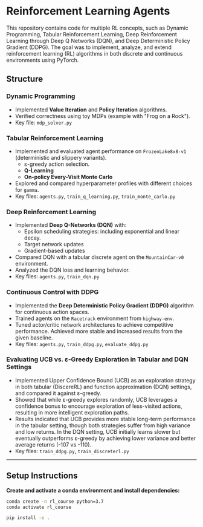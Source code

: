 # Reinforcement Learning Agents

This repository contains code for multiple RL concepts, such as Dynamic Programming, Tabular Reinforcement Learning, Deep Reinforcement Learning through Deep Q Networks (DQN), and Deep Deterministic Policy Gradient (DDPG).
The goal was to implement, analyze, and extend reinforcement learning (RL) algorithms in both discrete and continuous environments using PyTorch.

## Structure


### **Dynamic Programming** 
- Implemented **Value Iteration** and **Policy Iteration** algorithms.
- Verified correctness using toy MDPs (example with "Frog on a Rock").
- Key file: `mdp_solver.py`

### **Tabular Reinforcement Learning**
- Implemented and evaluated agent performance on `FrozenLake8x8-v1` (deterministic and slippery variants).
  - ε-greedy action selection.
  - **Q-Learning**
  - **On-policy Every-Visit Monte Carlo**
- Explored and compared hyperparameter profiles with different choices for `gamma`.
- Key files: `agents.py`, `train_q_learning.py`, `train_monte_carlo.py`

### **Deep Reinforcement Learning**
- Implemented **Deep Q-Networks (DQN)** with:
  - Epsilon scheduling strategies: including exponential and linear decay.
  - Target network updates
  - Gradient-based updates
- Compared DQN with a tabular discrete agent on the `MountainCar-v0` environment.
- Analyzed the DQN loss and learning behavior.
- Key files: `agents.py`, `train_dqn.py`

### **Continuous Control with DDPG** 
- Implemented the **Deep Deterministic Policy Gradient (DDPG)** algorithm for continuous action spaces.
- Trained agents on the `Racetrack` environment from `highway-env`.
- Tuned actor/critic network architectures to achieve competitive performance. Achieved more stable and increased results from the given baseline.
- Key files: `agents.py`, `train_ddpg.py`, `evaluate_ddpg.py`

### **Evaluating UCB vs. ε-Greedy Exploration in Tabular and DQN Settings**
- Implemented Upper Confidence Bound (UCB) as an exploration strategy in both tabular (DiscereRL) and function approximation (DQN) settings, and compared it against ε-greedy.
- Showed that while ε-greedy explores randomly, UCB leverages a confidence bonus to encourage exploration of less-visited actions, resulting in more intelligent exploration paths.
- Results indicated that UCB provides more stable long-term performance in the tabular setting, though both strategies suffer from high variance and low returns. In the DQN setting, UCB initially learns slower but eventually outperforms ε-greedy by achieving lower variance and better average returns (-107 vs -110).
- Key files: `train_ddpg.py`, `train_discreterl.py`

---

## Setup Instructions

**Create and activate a conda environment and install dependencies:**

```bash
conda create -n rl_course python=3.7
conda activate rl_course
```

```bash
pip install -e .
```
